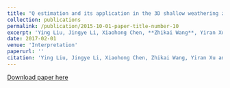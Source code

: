 ```yaml
---
title: "Q estimation and its application in the 3D shallow weathering zone"
collection: publications
permalink: /publication/2015-10-01-paper-title-number-10
excerpt: 'Ying Liu, Jingye Li, Xiaohong Chen, **Zhikai Wang**, Yiran Xu and Benfeng Wang'
date: 2017-02-01
venue: 'Interpretation'
paperurl: ''
citation: 'Ying Liu, Jingye Li, Xiaohong Chen, Zhikai Wang, Yiran Xu and Benfeng Wang (2019). &quot;Q estimation and its application in the 3D shallow weathering zone&quot; <i>, Interpretation</i>, 5(1), SC29-SC38.'
---
```

[Download paper here](https://library.seg.org/doi/10.1190/INT-2016-0047.1)
